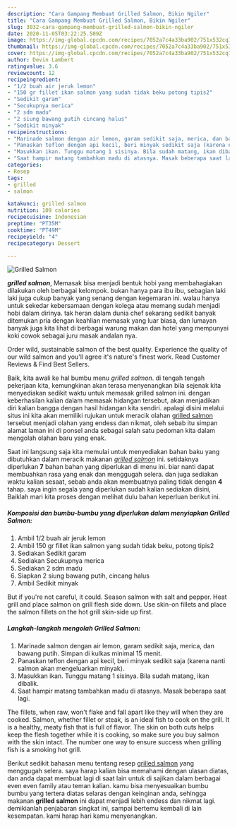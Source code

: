 ```yaml
---
description: "Cara Gampang Membuat Grilled Salmon, Bikin Ngiler"
title: "Cara Gampang Membuat Grilled Salmon, Bikin Ngiler"
slug: 3032-cara-gampang-membuat-grilled-salmon-bikin-ngiler
date: 2020-11-05T03:22:25.509Z
image: https://img-global.cpcdn.com/recipes/7052a7c4a33ba902/751x532cq70/grilled-salmon-foto-resep-utama.jpg
thumbnail: https://img-global.cpcdn.com/recipes/7052a7c4a33ba902/751x532cq70/grilled-salmon-foto-resep-utama.jpg
cover: https://img-global.cpcdn.com/recipes/7052a7c4a33ba902/751x532cq70/grilled-salmon-foto-resep-utama.jpg
author: Devin Lambert
ratingvalue: 3.6
reviewcount: 12
recipeingredient:
- "1/2 buah air jeruk lemon"
- "150 gr fillet ikan salmon yang sudah tidak beku potong tipis2"
- "Sedikit garam"
- "Secukupnya merica"
- "2 sdm madu"
- "2 siung bawang putih cincang halus"
- "Sedikit minyak"
recipeinstructions:
- "Marinade salmon dengan air lemon, garam sedikit saja, merica, dan bawang putih. Simpan di kulkas minimal 15 menit."
- "Panaskan teflon dengan api kecil, beri minyak sedikit saja (karena nanti salmon akan mengeluarkan minyak)."
- "Masukkan ikan. Tunggu matang 1 sisinya. Bila sudah matang, ikan dibalik."
- "Saat hampir matang tambahkan madu di atasnya. Masak beberapa saat lagi."
categories:
- Resep
tags:
- grilled
- salmon

katakunci: grilled salmon 
nutrition: 109 calories
recipecuisine: Indonesian
preptime: "PT35M"
cooktime: "PT49M"
recipeyield: "4"
recipecategory: Dessert

---
```



![Grilled Salmon](https://img-global.cpcdn.com/recipes/7052a7c4a33ba902/751x532cq70/grilled-salmon-foto-resep-utama.jpg)

<b><i>grilled salmon</i></b>, Memasak bisa menjadi bentuk hobi yang membahagiakan dilakukan oleh berbagai kelompok. bukan hanya para ibu ibu, sebagian laki laki juga cukup banyak yang senang dengan kegemaran ini. walau hanya untuk sekedar kebersamaan dengan kolega atau memang sudah menjadi hobi dalam dirinya. tak heran dalam dunia chef sekarang sedikit banyak ditemukan pria dengan keahlian memasak yang luar biasa, dan lumayan banyak juga kita lihat di berbagai warung makan dan hotel yang mempunyai koki cowok sebagai juru masak andalan nya.

Order wild, sustainable salmon of the best quality. Experience the quality of our wild salmon and you&#39;ll agree it&#39;s nature&#39;s finest work. Read Customer Reviews &amp; Find Best Sellers.

Baik, kita awali ke hal bumbu menu <i>grilled salmon</i>. di tengah tengah pekerjaan kita, kemungkinan akan terasa menyenangkan bila sejenak kita menyediakan sedikit waktu untuk memasak grilled salmon ini. dengan keberhasilan kalian dalam memasak hidangan tersebut, akan menjadikan diri kalian bangga dengan hasil hidangan kita sendiri. apalagi disini melalui situs ini kita akan memiliki rujukan untuk meracik olahan <u>grilled salmon</u> tersebut menjadi olahan yang endess dan nikmat, oleh sebab itu simpan alamat laman ini di ponsel anda sebagai salah satu pedoman kita dalam mengolah olahan baru yang enak.


Saat ini langsung saja kita memulai untuk menyediakan bahan baku yang dibutuhkan dalam meracik makanan <u><i>grilled salmon</i></u> ini. setidaknya diperlukan <b>7</b> bahan bahan yang diperlukan di menu ini. biar nanti dapat membuahkan rasa yang enak dan menggugah selera. dan juga sediakan waktu kalian sesaat, sebab anda akan membuatnya paling tidak dengan <b>4</b> tahap. saya ingin segala yang diperlukan sudah kalian sediakan disini, Baiklah mari kita proses dengan melihat dulu bahan keperluan berikut ini.

<!--inarticleads1-->

##### Komposisi dan bumbu-bumbu yang diperlukan dalam menyiapkan Grilled Salmon:

1. Ambil 1/2 buah air jeruk lemon
1. Ambil 150 gr fillet ikan salmon yang sudah tidak beku, potong tipis2
1. Sediakan Sedikit garam
1. Sediakan Secukupnya merica
1. Sediakan 2 sdm madu
1. Siapkan 2 siung bawang putih, cincang halus
1. Ambil Sedikit minyak


But if you&#39;re not careful, it could. Season salmon with salt and pepper. Heat grill and place salmon on grill flesh side down. Use skin-on fillets and place the salmon fillets on the hot grill skin-side up first. 

<!--inarticleads2-->

##### Langkah-langkah mengolah Grilled Salmon:

1. Marinade salmon dengan air lemon, garam sedikit saja, merica, dan bawang putih. Simpan di kulkas minimal 15 menit.
1. Panaskan teflon dengan api kecil, beri minyak sedikit saja (karena nanti salmon akan mengeluarkan minyak).
1. Masukkan ikan. Tunggu matang 1 sisinya. Bila sudah matang, ikan dibalik.
1. Saat hampir matang tambahkan madu di atasnya. Masak beberapa saat lagi.


The fillets, when raw, won&#39;t flake and fall apart like they will when they are cooked. Salmon, whether fillet or steak, is an ideal fish to cook on the grill. It is a healthy, meaty fish that is full of flavor. The skin on both cuts helps keep the flesh together while it is cooking, so make sure you buy salmon with the skin intact. The number one way to ensure success when grilling fish is a smoking hot grill. 

Berikut sedikit bahasan menu tentang resep <u>grilled salmon</u> yang menggugah selera. saya harap kalian bisa memahami dengan ulasan diatas, dan anda dapat membuat lagi di saat lain untuk di sajikan dalam berbagai even even family atau teman kalian. kamu bisa menyesuaikan bumbu bumbu yang tertera diatas selaras dengan keinginan anda, sehingga makanan <b>grilled salmon</b> ini dapat menjadi lebih endess dan nikmat lagi. demikianlah penjabaran singkat ini, sampai bertemu kembali di lain kesempatan. kami harap hari kamu menyenangkan.
